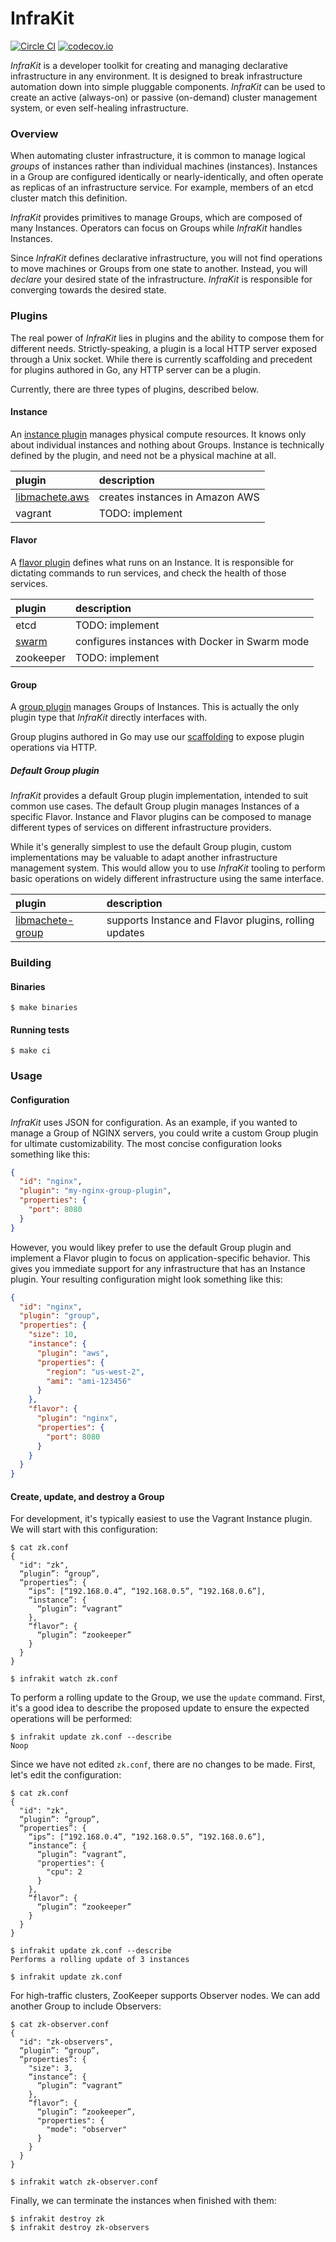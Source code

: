 InfraKit
========

[![Circle CI](https://circleci.com/gh/docker/libmachete.png?style=shield&circle-token=50d2063f283f98b7d94746416c979af3102275b5)](https://circleci.com/gh/docker/libmachete)
[![codecov.io](https://codecov.io/github/docker/libmachete/coverage.svg?branch=master&token=z08ZKeIJfA)](https://codecov.io/github/docker/libmachete?branch=master)

_InfraKit_ is a developer toolkit for creating and managing declarative infrastructure in any environment.  It is
designed to break infrastructure automation down into simple pluggable components.  _InfraKit_ can be used to create
an active (always-on) or passive (on-demand) cluster management system, or even self-healing infrastructure.


### Overview
When automating cluster infrastructure, it is common to manage logical _groups_ of instances rather than individual
machines (instances). Instances in a Group are configured identically or nearly-identically, and often operate as
replicas of an infrastructure service.  For example, members of an etcd cluster match this definition.

_InfraKit_ provides primitives to manage Groups, which are composed of many Instances.  Operators can focus on Groups
while _InfraKit_ handles Instances.

Since _InfraKit_ defines declarative infrastructure, you will not find operations to move machines or Groups from one
state to another.  Instead, you will _declare_ your desired state of the infrastructure.  _InfraKit_ is responsible
for converging towards the desired state.


### Plugins
The real power of _InfraKit_ lies in plugins and the ability to compose them for different needs.  Strictly-speaking,
a plugin is a local HTTP server exposed through a Unix socket.  While there is currently scaffolding and precedent for
plugins authored in Go, any HTTP server can be a plugin.

Currently, there are three types of plugins, described below.

#### Instance
An [instance plugin](spi/instance/spi.go) manages physical compute resources.  It knows only about individual instances
and nothing about Groups.  Instance is technically defined by the plugin, and need not be a physical machine at all.

| plugin| description                  |
|:------|:-----------------------------|
| [libmachete.aws](https://github.com/docker/libmachete.aws) | creates instances in Amazon AWS |
| vagrant | TODO: implement |


#### Flavor
A [flavor plugin](spi/flavor/spi.go) defines what runs on an Instance.  It is responsible for dictating
commands to run services, and check the health of those services.

| plugin| description                  |
|:------|:-----------------------------|
| etcd | TODO: implement |
| [swarm](https://github.com/docker/libmachete/plugin/group/swarm) | configures instances with Docker in Swarm mode |
| zookeeper | TODO: implement |


#### Group
A [group plugin](spi/group/spi.go) manages Groups of Instances.  This is actually the only plugin type that _InfraKit_
directly interfaces with.

Group plugins authored in Go may use our [scaffolding](plugin/group/groupserver/run.go) to expose plugin operations via HTTP.

##### Default Group plugin
_InfraKit_ provides a default Group plugin implementation, intended to suit common use cases.  The default Group plugin
manages Instances of a specific Flavor.  Instance and Flavor plugins can be composed to manage different types of
services on different infrastructure providers.

While it's generally simplest to use the default Group plugin, custom implementations may be valuable to adapt another
infrastructure management system.  This would allow you to use _InfraKit_ tooling to perform basic operations on widely
different infrastructure using the same interface.

| plugin| description                  |
|:------|:-----------------------------|
| [libmachete-group](https://github.com/docker/libmachete/plugin/group/group.go) | supports Instance and Flavor plugins, rolling updates |


### Building
#### Binaries
```shell
$ make binaries
```


#### Running tests
```shell
$ make ci
```

### Usage
#### Configuration
_InfraKit_ uses JSON for configuration.  As an example, if you wanted to manage a Group of NGINX servers, you could
write a custom Group plugin for ultimate customizability.  The most concise configuration looks something like this:

```json
{
  "id": "nginx",
  "plugin": "my-nginx-group-plugin",
  "properties": {
    "port": 8080
  }
}
````

However, you would likey prefer to use the default Group plugin and implement a Flavor plugin to focus on
application-specific behavior.  This gives you immediate support for any infrastructure that has an Instance plugin.
Your resulting configuration might look something like this:

```json
{
  "id": "nginx",
  "plugin": "group",
  "properties": {
    "size": 10,
    "instance": {
      "plugin": "aws",
      "properties": {
        "region": "us-west-2",
        "ami": "ami-123456"
      }
    },
    "flavor": {
      "plugin": "nginx",
      "properties": {
        "port": 8080
      }
    }
  }
}
```

#### Create, update, and destroy a Group
For development, it's typically easiest to use the Vagrant Instance plugin.  We will start with this configuration:

```shell
$ cat zk.conf
{
  "id": "zk",
  “plugin”: “group”,
  “properties”: {
    “ips”: [“192.168.0.4”, “192.168.0.5”, “192.168.0.6”],
    “instance”: {
      “plugin”: “vagrant”
    },
    “flavor”: {
      “plugin”: “zookeeper”
    }
  }
}
```

```shell
$ infrakit watch zk.conf
```

To perform a rolling update to the Group, we use the `update` command.  First, it's a good idea to describe the proposed
update to ensure the expected operations will be performed:

```shell
$ infrakit update zk.conf --describe
Noop
```

Since we have not edited `zk.conf`, there are no changes to be made.  First, let's edit the configuration:

```shell
$ cat zk.conf
{
  "id": "zk",
  “plugin”: “group”,
  “properties”: {
    “ips”: [“192.168.0.4”, “192.168.0.5”, “192.168.0.6”],
    “instance”: {
      “plugin”: “vagrant”,
      "properties": {
        "cpu": 2
      }
    },
    “flavor”: {
      “plugin”: “zookeeper”
    }
  }
}
```

```shell
$ infrakit update zk.conf --describe
Performs a rolling update of 3 instances

$ infrakit update zk.conf
```

For high-traffic clusters, ZooKeeper supports Observer nodes.  We can add another Group to include Observers:

```shell
$ cat zk-observer.conf
{
  "id": "zk-observers",
  “plugin”: “group”,
  “properties”: {
    "size": 3,
    “instance”: {
      “plugin”: “vagrant”
    },
    “flavor”: {
      “plugin”: “zookeeper”,
      "properties": {
        "mode": "observer"
      }
    }
  }
}

$ infrakit watch zk-observer.conf
```

Finally, we can terminate the instances when finished with them:

```shell
$ infrakit destroy zk
$ infrakit destroy zk-observers

```
